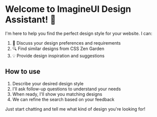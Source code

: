 # Welcome to ImagineUI Design Assistant! 👋

I'm here to help you find the perfect design style for your website. I can:

1. 🎨 Discuss your design preferences and requirements
2. 🔍 Find similar designs from CSS Zen Garden
3. 💡 Provide design inspiration and suggestions

## How to use

1. Describe your desired design style
2. I'll ask follow-up questions to understand your needs
3. When ready, I'll show you matching designs
4. We can refine the search based on your feedback

Just start chatting and tell me what kind of design you're looking for! 